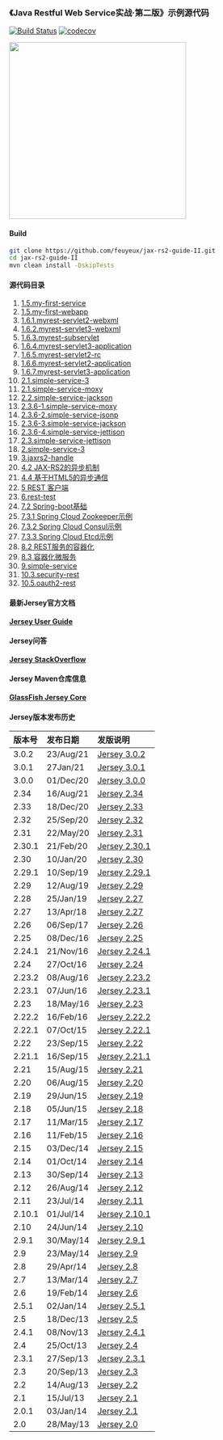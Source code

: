 ### 《Java Restful Web Service实战·第二版》示例源代码
[![Build Status](https://travis-ci.org/feuyeux/jax-rs2-guide-II.svg?branch=master)](https://travis-ci.org/feuyeux/jax-rs2-guide-II)
[![codecov](https://codecov.io/gh/feuyeux/jax-rs2-guide-II/branch/master/graph/badge.svg)](https://codecov.io/gh/feuyeux/jax-rs2-guide-II)

<img width="350" src="cover.png"/>


#### Build
```bash
git clone https://github.com/feuyeux/jax-rs2-guide-II.git
cd jax-rs2-guide-II
mvn clean install -DskipTests
```

#### 源代码目录

1. [1.5.my-first-service](1.5.my-first-service)
2. [1.5.my-first-webapp](1.5.my-first-webapp)
3. [1.6.1.myrest-servlet2-webxml](1.6.1.myrest-servlet2-webxml)
4. [1.6.2.myrest-servlet3-webxml](1.6.2.myrest-servlet3-webxml)
5. [1.6.3.myrest-subservlet](1.6.3.myrest-subservlet)
6. [1.6.4.myrest-servlet3-application](1.6.4.myrest-servlet3-application)
7. [1.6.5.myrest-servlet2-rc](1.6.5.myrest-servlet2-rc)
8. [1.6.6.myrest-servlet2-application](1.6.6.myrest-servlet2-application)
9. [1.6.7.myrest-servlet3-application](1.6.7.myrest-servlet3-application)
10. [2.1.simple-service-3](2.1.simple-service-3)
11. [2.1.simple-service-moxy](2.1.simple-service-moxy)
12. [2.2.simple-service-jackson](2.2.simple-service-jackson)
13. [2.3.6-1.simple-service-moxy](2.3.6-1.simple-service-moxy)
14. [2.3.6-2.simple-service-jsonp](2.3.6-2.simple-service-jsonp)
15. [2.3.6-3.simple-service-jackson](2.3.6-3.simple-service-jackson)
16. [2.3.6-4.simple-service-jettison](2.3.6-4.simple-service-jettison)
17. [2.3.simple-service-jettison](2.3.simple-service-jettison)
18. [2.simple-service-3](2.simple-service-3)
19. [3.jaxrs2-handle](3.jaxrs2-handle)
20. [4.2 JAX-RS2的异步机制](4.2.asynchronized)
21. [4.4 基于HTML5的异步通信](4.4.sse)
22. [5 REST 客户端](5.jaxrs2-client)
23. [6.rest-test](6.rest-test)
24. [7.2 Spring-boot基础](7.2.demo)
25. [7.3.1 Spring Cloud Zookeeper示例](7.3.1.boot.zookeeper)
26. [7.3.2 Spring Cloud Consul示例](7.3.2.boot.consul)
27. [7.3.3 Spring Cloud Etcd示例](7.3.2.boot.etcd)
28. [8.2 REST服务的容器化](8.2.containerization)
29. [8.3 容器化微服务](8.3.boot.zk.kaka)
30. [9.simple-service](9.simple-service)
31. [10.3.security-rest](10.3.security-rest)
32. [10.5.oauth2-rest](10.5.oauth2-rest)

#### 最新Jersey官方文档
[**Jersey User Guide**](https://eclipse-ee4j.github.io/jersey.github.io/documentation/latest/index.html)

#### Jersey问答
[**Jersey StackOverflow**](http://stackoverflow.com/questions/tagged/jersey)

#### Jersey Maven仓库信息
**[GlassFish Jersey Core](https://mvnrepository.com/artifact/org.glassfish.jersey.core)**

#### Jersey版本发布历史
|版本号|发布日期|发版说明|
|:-----|:----------|:---------------------------------------|
|3.0.2|23/Aug/21|[Jersey 3.0.2](https://eclipse-ee4j.github.io/jersey.github.io/release-notes/3.0.2.html)|
|3.0.1|27Jan/21|[Jersey 3.0.1](https://eclipse-ee4j.github.io/jersey.github.io/release-notes/3.0.1.html)|
|3.0.0|01/Dec/20|[Jersey 3.0.0](https://eclipse-ee4j.github.io/jersey.github.io/release-notes/3.0.0.html)|
|2.34|16/Aug/21|[Jersey 2.34](https://eclipse-ee4j.github.io/jersey.github.io/release-notes/2.34.html)|
|2.33|18/Dec/20|[Jersey 2.33](https://eclipse-ee4j.github.io/jersey.github.io/release-notes/2.33.html)|
|2.32|25/Sep/20|[Jersey 2.32](https://eclipse-ee4j.github.io/jersey.github.io/release-notes/2.32.html)|
|2.31|22/May/20|[Jersey 2.31](https://eclipse-ee4j.github.io/jersey.github.io/release-notes/2.31.html)|
|2.30.1|21/Feb/20|[Jersey 2.30.1](https://eclipse-ee4j.github.io/jersey.github.io/release-notes/2.30.1.html)|
|2.30|10/Jan/20|[Jersey 2.30](https://eclipse-ee4j.github.io/jersey.github.io/release-notes/2.30.html)|
|2.29.1|10/Sep/19|[Jersey 2.29.1](https://eclipse-ee4j.github.io/jersey.github.io/release-notes/2.29.1.html)|
|2.29|12/Aug/19|[Jersey 2.29](https://eclipse-ee4j.github.io/jersey.github.io/release-notes/2.29.html)|
|2.28|25/Jan/19|[Jersey 2.27](https://eclipse-ee4j.github.io/jersey.github.io/release-notes/2.28.html)|
|2.27|13/Apr/18|[Jersey 2.27](https://eclipse-ee4j.github.io/jersey.github.io/release-notes/2.27.html)|
|2.26|06/Sep/17|[Jersey 2.26](https://eclipse-ee4j.github.io/jersey.github.io/release-notes/2.26.html)|
|2.25|08/Dec/16|[Jersey 2.25](https://eclipse-ee4j.github.io/jersey.github.io/release-notes/2.25.html)|
|2.24.1|21/Nov/16|[Jersey 2.24.1](https://eclipse-ee4j.github.io/jersey.github.io/release-notes/2.24.1.html)|
|2.24|27/Oct/16|[Jersey 2.24](https://eclipse-ee4j.github.io/jersey.github.io/release-notes/2.24.html)|
|2.23.2|08/Aug/16|[Jersey 2.23.2](https://eclipse-ee4j.github.io/jersey.github.io/release-notes/2.23.2.html)|
|2.23.1|07/Jun/16|[Jersey 2.23.1](https://eclipse-ee4j.github.io/jersey.github.io/release-notes/2.23.1.html)|
|2.23|18/May/16|[Jersey 2.23](https://eclipse-ee4j.github.io/jersey.github.io/release-notes/2.23.html)|
|2.22.2|16/Feb/16|[Jersey 2.22.2](https://eclipse-ee4j.github.io/jersey.github.io/release-notes/2.22.2.html)|
|2.22.1|07/Oct/15|[Jersey 2.22.1](https://eclipse-ee4j.github.io/jersey.github.io/release-notes/2.22.1.html)|
|2.22|23/Sep/15|[Jersey 2.22](https://eclipse-ee4j.github.io/jersey.github.io/release-notes/2.22.html)|
|2.21.1|16/Sep/15|[Jersey 2.21.1](https://eclipse-ee4j.github.io/jersey.github.io/release-notes/2.21.1.html)|
|2.21|15/Aug/15|[Jersey 2.21](https://eclipse-ee4j.github.io/jersey.github.io/release-notes/2.21.html)|
|2.20|06/Aug/15|[Jersey 2.20](https://eclipse-ee4j.github.io/jersey.github.io/release-notes/2.20.html)|
|2.19|29/Jun/15|[Jersey 2.19](https://eclipse-ee4j.github.io/jersey.github.io/release-notes/2.19.html)|
|2.18|05/Jun/15|[Jersey 2.18](https://eclipse-ee4j.github.io/jersey.github.io/release-notes/2.18.html)|
|2.17|11/Mar/15|[Jersey 2.17](https://eclipse-ee4j.github.io/jersey.github.io/release-notes/2.17.html)|
|2.16|11/Feb/15|[Jersey 2.16](https://eclipse-ee4j.github.io/jersey.github.io/release-notes/2.16.html)|
|2.15|03/Dec/14|[Jersey 2.15](https://eclipse-ee4j.github.io/jersey.github.io/release-notes/2.15.html)|
|2.14|01/Oct/14|[Jersey 2.14](https://eclipse-ee4j.github.io/jersey.github.io/release-notes/2.14.html)|
|2.13|30/Sep/14|[Jersey 2.13](https://eclipse-ee4j.github.io/jersey.github.io/release-notes/2.13.html)|
|2.12|26/Aug/14|[Jersey 2.12](https://eclipse-ee4j.github.io/jersey.github.io/release-notes/2.12.html)|
|2.11|23/Jul/14|[Jersey 2.11](https://eclipse-ee4j.github.io/jersey.github.io/release-notes/2.11.html)|
|2.10.1|01/Jul/14|[Jersey 2.10.1](https://eclipse-ee4j.github.io/jersey.github.io/release-notes/2.10.1.html)|
|2.10|24/Jun/14|[Jersey 2.10](https://eclipse-ee4j.github.io/jersey.github.io/release-notes/2.10.html)|
|2.9.1|30/May/14|[Jersey 2.9.1](https://eclipse-ee4j.github.io/jersey.github.io/release-notes/2.9.1.html)|
|2.9|23/May/14|[Jersey 2.9](https://eclipse-ee4j.github.io/jersey.github.io/release-notes/2.9.html)|
|2.8|29/Apr/14|[Jersey 2.8](https://eclipse-ee4j.github.io/jersey.github.io/release-notes/2.8.html)|
|2.7|13/Mar/14|[Jersey 2.7](https://eclipse-ee4j.github.io/jersey.github.io/release-notes/2.7.html)|
|2.6|19/Feb/14|[Jersey 2.6](https://eclipse-ee4j.github.io/jersey.github.io/release-notes/2.6.html)|
|2.5.1|02/Jan/14|[Jersey 2.5.1](https://eclipse-ee4j.github.io/jersey.github.io/release-notes/2.5.1.html)|
|2.5|18/Dec/13|[Jersey 2.5](https://eclipse-ee4j.github.io/jersey.github.io/release-notes/2.5.html)|
|2.4.1|08/Nov/13|[Jersey 2.4.1](https://eclipse-ee4j.github.io/jersey.github.io/release-notes/2.4.1.html)|
|2.4|25/Oct/13|[Jersey 2.4](https://eclipse-ee4j.github.io/jersey.github.io/release-notes/2.4.html)|
|2.3.1|27/Sep/13|[Jersey 2.3.1](https://eclipse-ee4j.github.io/jersey.github.io/release-notes/2.3.1.html)|
|2.3|20/Sep/13|[Jersey 2.3](https://eclipse-ee4j.github.io/jersey.github.io/release-notes/2.3.html)|
|2.2|14/Aug/13|[Jersey 2.2](https://eclipse-ee4j.github.io/jersey.github.io/release-notes/2.2.html)|
|2.1|15/Jul/13|[Jersey 2.1](https://eclipse-ee4j.github.io/jersey.github.io/release-notes/2.1.html)|
|2.0.1|03/Jan/14|[Jersey 2.1](https://eclipse-ee4j.github.io/jersey.github.io/release-notes/2.0.1.html)|
|2.0|28/May/13|[Jersey 2.0](https://eclipse-ee4j.github.io/jersey.github.io/release-notes/2.0.html)|